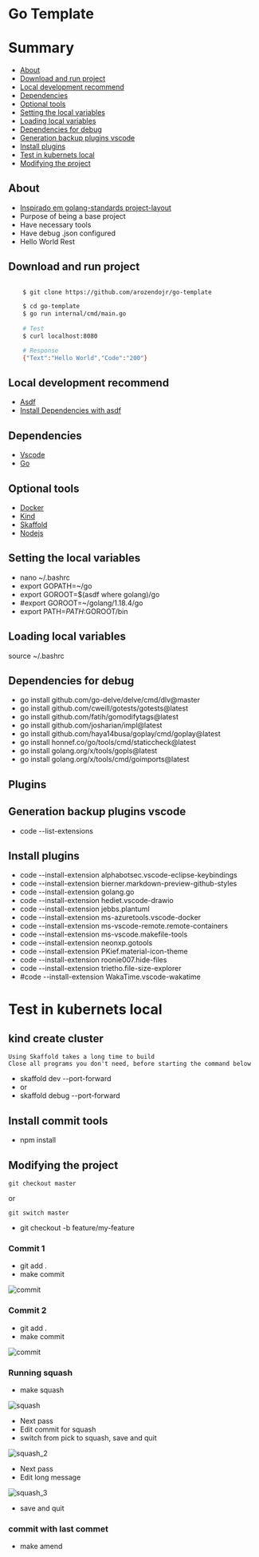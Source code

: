 # Go Template <br/><br/> Summary



- [About](#about)
- [Download and run project](#download-and-run-project)
- [Local development recommend](#local-development-recommend)
- [Dependencies](#dependencies)
- [Optional tools](#optional-tools)
- [Setting the local variables](#setting-the-local-variables)
- [Loading local variables](#loading-local-variables)
- [Dependencies for debug](#dependencies-for-debug)
- [Generation backup plugins vscode](#generation-backup-plugins-vscode)
- [Install plugins](#install-plugins)
- [Test in kubernets local](#test-in-kubernets-local)
- [Modifying the project](#modifying-the-project)

## About
- [Inspirado em golang-standards project-layout](https://github.com/golang-standards/project-layout)
- Purpose of being a base project
- Have necessary tools
- Have debug .json configured
- Hello World Rest

## Download and run project
```bash

    $ git clone https://github.com/arozendojr/go-template

    $ cd go-template
    $ go run internal/cmd/main.go
    
    # Test
    $ curl localhost:8080

    # Response
    {"Text":"Hello World","Code":"200"}

```

## Local development recommend 
- [Asdf](https://asdf-vm.com/guide/getting-started.html)
- [Install Dependencies with asdf](https://github.com/asdf-vm/asdf-plugins)

## Dependencies
- [Vscode](https://code.visualstudio.com/download)
- [Go](https://go.dev/doc/install)

## Optional tools
- [Docker](https://docs.docker.com/engine/install/)
- [Kind](https://kind.sigs.k8s.io/docs/user/quick-start/)
- [Skaffold](https://skaffold.dev/docs/install/)
- [Nodejs](https://nodejs.org/en/download/package-manager/)

## Setting the local variables
- nano ~/.bashrc
- export GOPATH=~/go
- export GOROOT=$(asdf where golang)/go
- #export GOROOT=~/golang/1.18.4/go
- export PATH=$PATH:$GOROOT/bin

## Loading local variables
source ~/.bashrc

## Dependencies for debug
- go install github.com/go-delve/delve/cmd/dlv@master
- go install github.com/cweill/gotests/gotests@latest 
- go install github.com/fatih/gomodifytags@latest 
- go install github.com/josharian/impl@latest 
- go install github.com/haya14busa/goplay/cmd/goplay@latest 
- go install honnef.co/go/tools/cmd/staticcheck@latest 
- go install golang.org/x/tools/gopls@latest 
- go install golang.org/x/tools/cmd/goimports@latest

## Plugins

## Generation backup plugins vscode
- code --list-extensions

## Install plugins
- code --install-extension alphabotsec.vscode-eclipse-keybindings
- code --install-extension bierner.markdown-preview-github-styles
- code --install-extension golang.go
- code --install-extension hediet.vscode-drawio
- code --install-extension jebbs.plantuml
- code --install-extension ms-azuretools.vscode-docker
- code --install-extension ms-vscode-remote.remote-containers
- code --install-extension ms-vscode.makefile-tools
- code --install-extension neonxp.gotools
- code --install-extension PKief.material-icon-theme
- code --install-extension roonie007.hide-files
- code --install-extension trietho.file-size-explorer
- #code --install-extension WakaTime.vscode-wakatime

# Test in kubernets local

## kind create cluster

```
Using Skaffold takes a long time to build
Close all programs you don't need, before starting the command below
```

- skaffold dev --port-forward
- or
- skaffold debug --port-forward

## Install commit tools
- npm install 

## Modifying the project

```
git checkout master
```
or
```
git switch master
```

- git checkout -b feature/my-feature

### Commit 1
- git add .
- make commit

![commit](https://user-images.githubusercontent.com/36340691/184033851-bbb7a419-a8dd-44ea-b6f9-d48cb69efa8f.png)

### Commit 2
- git add .
- make commit

![commit](https://user-images.githubusercontent.com/36340691/184033851-bbb7a419-a8dd-44ea-b6f9-d48cb69efa8f.png)

### Running squash
- make squash

![squash](https://user-images.githubusercontent.com/36340691/184034961-dacba4e1-1597-423b-bd9e-113ef2636b3c.png)

- Next pass
- Edit commit for squash
- switch from pick to squash, save and quit

![squash_2](https://user-images.githubusercontent.com/36340691/184035047-57b3792c-73c3-43ef-88c4-4f5710e03f54.png)

- Next pass
- Edit long message

![squash_3](https://user-images.githubusercontent.com/36340691/184035116-2007e596-c295-43dc-9e54-f22ee60d1817.png)

- save and quit

### commit with last commet
- make amend
